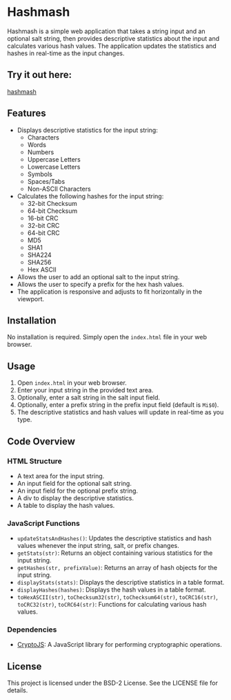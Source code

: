 # Hashmash

Hashmash is a simple web application that takes a string input and an optional salt string, then provides descriptive statistics about the input and calculates various hash values. The application updates the statistics and hashes in real-time as the input changes.

## Try it out here:
[hashmash](https://deftio.github.io/hashmash/index.html)

## Features

- Displays descriptive statistics for the input string:
  - Characters
  - Words
  - Numbers
  - Uppercase Letters
  - Lowercase Letters
  - Symbols
  - Spaces/Tabs
  - Non-ASCII Characters
- Calculates the following hashes for the input string:
  - 32-bit Checksum
  - 64-bit Checksum
  - 16-bit CRC
  - 32-bit CRC
  - 64-bit CRC
  - MD5
  - SHA1
  - SHA224
  - SHA256
  - Hex ASCII
- Allows the user to add an optional salt to the input string.
- Allows the user to specify a prefix for the hex hash values.
- The application is responsive and adjusts to fit horizontally in the viewport.

## Installation

No installation is required. Simply open the `index.html` file in your web browser.

## Usage

1. Open `index.html` in your web browser.
2. Enter your input string in the provided text area.
3. Optionally, enter a salt string in the salt input field.
4. Optionally, enter a prefix string in the prefix input field (default is `Mi$0`).
5. The descriptive statistics and hash values will update in real-time as you type.

## Code Overview

### HTML Structure

- A text area for the input string.
- An input field for the optional salt string.
- An input field for the optional prefix string.
- A div to display the descriptive statistics.
- A table to display the hash values.

### JavaScript Functions

- `updateStatsAndHashes()`: Updates the descriptive statistics and hash values whenever the input string, salt, or prefix changes.
- `getStats(str)`: Returns an object containing various statistics for the input string.
- `getHashes(str, prefixValue)`: Returns an array of hash objects for the input string.
- `displayStats(stats)`: Displays the descriptive statistics in a table format.
- `displayHashes(hashes)`: Displays the hash values in a table format.
- `toHexASCII(str)`, `toChecksum32(str)`, `toChecksum64(str)`, `toCRC16(str)`, `toCRC32(str)`, `toCRC64(str)`: Functions for calculating various hash values.

### Dependencies

- [CryptoJS](https://cdnjs.cloudflare.com/ajax/libs/crypto-js/4.1.1/crypto-js.min.js): A JavaScript library for performing cryptographic operations.



## License

This project is licensed under the BSD-2 License. See the LICENSE file for details.
